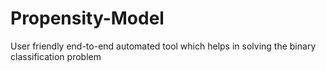 # Propensity-Model
User friendly end-to-end automated tool which helps in solving the binary classification problem
